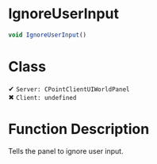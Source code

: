 # IgnoreUserInput
```js	
void IgnoreUserInput()
```
# Class
✔ `Server: CPointClientUIWorldPanel`  
✖ `Client: undefined`  

# Function Description
Tells the panel to ignore user input.
